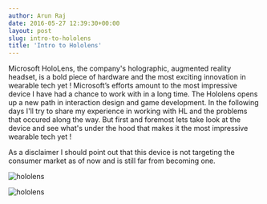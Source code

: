 ```yaml
---
author: Arun Raj
date: 2016-05-27 12:39:30+00:00
layout: post
slug: intro-to-hololens
title: 'Intro to Hololens'
---
```


Microsoft HoloLens, the company's holographic, augmented reality headset, is a bold piece of hardware and the most exciting innovation in wearable tech yet !
Microsoft’s efforts amount to the most impressive device I have had a chance to work with in a long time. The Hololens opens up a new path in interaction design and game development. In the following days I'll try to share my experience in working with HL and the problems that occured along the way. But first and foremost lets take look at the device and see what's under the hood that makes it the most impressive wearable tech yet !

As a disclaimer I should point out that this device is not targeting the consumer market as of now and is still far from becoming one.

![hololens](http://static.cdn-seekingalpha.com/uploads/2015/3/38415246_14258475555573_0_thumb.jpg)


![hololens](http://www.svethardware.cz/microsoft-windows-10-upgrade-zdarma-a-holografie/39882/img/body-1.43C0.jpg)
